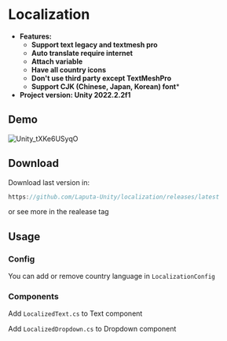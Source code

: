 # Localization
- **Features:**
  - **Support text legacy and textmesh pro**
  - **Auto translate require internet**
  - **Attach variable**
  - **Have all country icons**
  - **Don't use third party except TextMeshPro**
  - **Support CJK (Chinese, Japan, Korean) font***
- **Project version: Unity 2022.2.2f1**
## Demo
![Unity_tXKe6USyqO](https://user-images.githubusercontent.com/52252046/222652172-f6ab0ee0-0d81-4439-9109-f50bb1e9af97.gif)
## Download

Download last version in:

```csharp
https://github.com/Laputa-Unity/localization/releases/latest
```

or see more in the realease tag

## Usage
### Config
You can add or remove country language in ```LocalizationConfig```
### Components
Add ```LocalizedText.cs``` to Text component

Add ```LocalizedDropdown.cs``` to Dropdown component
